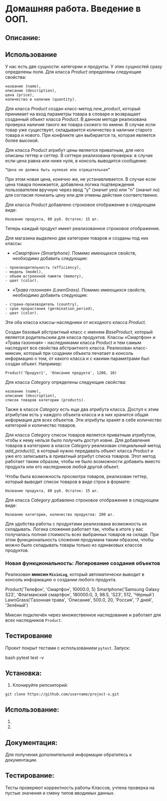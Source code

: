 # Домашняя работа. Введение в ООП.

## Описание:

## Использование

У нас есть две сущности: категории и продукты. У этих сущностей сразу определены поля.
Для класса *Product* определены следующие свойства:
```
название (name),
описание (description),
цена (price),
количество в наличии (quantity).
```
Для класса *Product* создан класс-метод *new_product*, который принимает на вход параметры товара в словаре и
возвращает созданный объект класса *Product*. В данном методе реализована проверка наличия такого же товара схожего 
по имени. В случае если товар уже существует, складывается количество в наличии старого товара и нового. При конфликте
цен выбирается та, которая является более высокой. 

Для класса *Product* атрибут цены является приватным, для него описаны геттер и сеттер. В сеттере реализована
проверка: в случае если цена равна или ниже нуля, в консоль выводится сообщение:
```
“Цена не должна быть нулевая или отрицательная”
```
При этом новая цена, конечно же, не устанавливается.
В случае если цена товара понижается, добавлена логика подтверждения пользователем вручную через ввод "y" (значит yes)
или "n" (значит no) для согласия понизить цену или для отмены действия соответственно.

Для класса *Product* добавлено строковое отображение в следующем виде:
```
Название продукта, 80 руб. Остаток: 15 шт.
```
Теперь каждый продукт имеет реализованное строковое отображение.

Для магазина выделено две категории товаров и созданы под них классы:
  - *«Смартфон» (Smartphone)*. Помимо имеющихся свойств, необходимо добавить следующие:
```
- производительность (efficiency),
- модель (model),
- объем встроенной памяти (memory),
- цвет (color).
```
  - *«Трава газонная» (LawnGrass)*. Помимо имеющихся свойств, необходимо добавить следующие:
```
- страна-производитель (country),
- срок прорастания (germination_period),
- цвет (color).
```
Эти оба класса классы-наследники от исходного класса *Product*.

Создан базовый абстрактный класс с именем *BaseProduct*, который является родительским для класса продуктов.
Классы «Смартфон» и «Трава газонная» - наследниками класса *Product* и тем самым наследуют все свойства абстрактного
класса.
Реализован класс-миксин, который при создании объекта печатает в консоль информацию о том, от какого класса и с какими
параметрами был создан объект. Например:
```
Product('Продукт1', 'Описание продукта', 1200, 10)
```

Для класса *Category*  определены следующие свойства:
```
название (name),
описание (description),
список товаров категории (products).
```
Также в классе *Category* есть еще два атрибута класса. Доступ к этим атрибутам есть у каждого объекта класса и в них 
хранится общая информация для всех объектов. Эти атрибуты хранят в себе количество категорий и количество товаров.

Для класса *Category* список товаров является приватным атрибутом, чтобы к нему нельзя было получить доступ извне. 
Для добавления товаров в категорию в классе *Category* реализован специальный метод *add_product()*, в который нужно
передавать объект класса *Product* и уже его записывать в приватный атрибут списка товаров. Этот метод работает таким
образом, чтобы не было возможности добавить вместо продукта или его наследников любой другой объект. 

Чтобы была возможность просмотра товаров, реализован геттер, который выводит список товаров в виде строк в формате:
```
Название продукта, 80 руб. Остаток: 15 шт.
```
Для класса *Category* добавлено строковое отображение в следующем виде:
```
Название категории, количество продуктов: 200 шт.
```
Для удобства работы с продуктами реализована возможность их складывать. Логика сложения работает так, чтобы в итоге 
у вас получалась полная стоимость всех выбранных товаров на складе. При этом функциональность сложения продумана таким
образом, чтобы можно было складывать товары только из одинаковых классов продуктов.

### Новая функциональность: Логирование создания объектов

Реализован **миксин `MixinLog`**, который автоматически выводит в консоль информацию о создании любого продукта.

Product('Телефон', 'Смартфон', 10000.0, 5) Smartphone('Samsung Galaxy S23', 'Флагманский смартфон', 180000.0, 3, 98.5, 'S23', 512, 'Чёрный') LawnGrass('Газонная трава', 'Описание', 500.0, 20, 'Россия', '7 дней', 'Зелёный')

Миксин подключён через множественное наследование и работает для всех наследников `Product`.

## Тестирование

Проект покрыт тестами с использованием `pytest`. Запуск:

bash pytest test -v

## Установка:

1. Клонируйте репозиторий:
```
git clone https://github.com/username/project-x.git
```

## Использование:

1.
2.

## Документация:

Для получения дополнительной информации обратитесь к документации.

## Тестирование:
Тесты проверяют корректность работы Классов, учтена проверка на пустые значения и смену типов вводимых данных.
